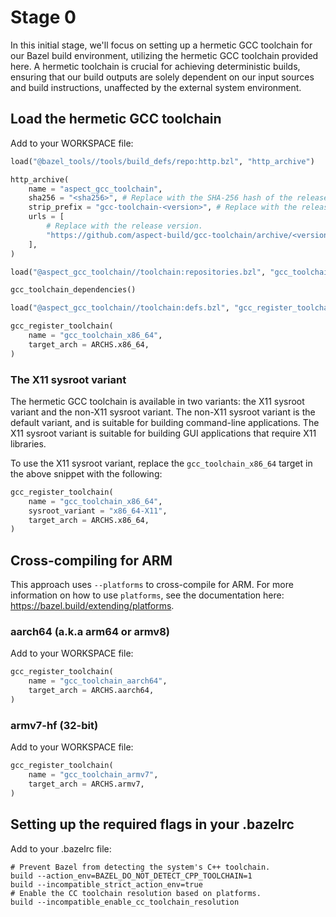 
# Stage 0

In this initial stage, we'll focus on setting up a hermetic GCC toolchain for
our Bazel build environment, utilizing the hermetic GCC toolchain provided here.
A hermetic toolchain is crucial for achieving deterministic builds, ensuring
that our build outputs are solely dependent on our input sources and build
instructions, unaffected by the external system environment.

## Load the hermetic GCC toolchain

Add to your WORKSPACE file:

```python
load("@bazel_tools//tools/build_defs/repo:http.bzl", "http_archive")

http_archive(
    name = "aspect_gcc_toolchain",
    sha256 = "<sha256>", # Replace with the SHA-256 hash of the release tarball.
    strip_prefix = "gcc-toolchain-<version>", # Replace with the release version.
    urls = [
        # Replace with the release version.
        "https://github.com/aspect-build/gcc-toolchain/archive/<version>.tar.gz",
    ],
)

load("@aspect_gcc_toolchain//toolchain:repositories.bzl", "gcc_toolchain_dependencies")

gcc_toolchain_dependencies()

load("@aspect_gcc_toolchain//toolchain:defs.bzl", "gcc_register_toolchain", "ARCHS")

gcc_register_toolchain(
    name = "gcc_toolchain_x86_64",
    target_arch = ARCHS.x86_64,
)
```

### The X11 sysroot variant

The hermetic GCC toolchain is available in two variants: the X11 sysroot variant
and the non-X11 sysroot variant. The non-X11 sysroot variant is the default
variant, and is suitable for building command-line applications. The X11 sysroot
variant is suitable for building GUI applications that require X11 libraries.

To use the X11 sysroot variant, replace the `gcc_toolchain_x86_64` target in
the above snippet with the following:

```python
gcc_register_toolchain(
    name = "gcc_toolchain_x86_64",
    sysroot_variant = "x86_64-X11",
    target_arch = ARCHS.x86_64,
)
```

## Cross-compiling for ARM

This approach uses `--platforms` to cross-compile for ARM. For more information
on how to use `platforms`, see the documentation here:
https://bazel.build/extending/platforms.

### aarch64 (a.k.a arm64 or armv8)

Add to your WORKSPACE file:

```python
gcc_register_toolchain(
    name = "gcc_toolchain_aarch64",
    target_arch = ARCHS.aarch64,
)
```

### armv7-hf (32-bit)

Add to your WORKSPACE file:

```python
gcc_register_toolchain(
    name = "gcc_toolchain_armv7",
    target_arch = ARCHS.armv7,
)
```

## Setting up the required flags in your .bazelrc

Add to your .bazelrc file:

```
# Prevent Bazel from detecting the system's C++ toolchain.
build --action_env=BAZEL_DO_NOT_DETECT_CPP_TOOLCHAIN=1
build --incompatible_strict_action_env=true
# Enable the CC toolchain resolution based on platforms.
build --incompatible_enable_cc_toolchain_resolution
```
